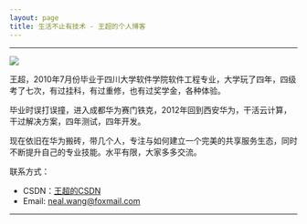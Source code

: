 ```yaml
---
layout: page
title: 生活不止有技术 - 王超的个人博客
---
```

---

![](/image/1988-01-25-about-me/head.png)

王超，2010年7月份毕业于四川大学软件学院软件工程专业，大学玩了四年，四级考了七次，有过挂科，有过重修，也有过奖学金，各种体验。

毕业时误打误撞，进入成都华为赛门铁克，2012年回到西安华为，干活云计算，干过解决方案，四年测试，四年开发。

现在依旧在华为搬砖，带几个人，专注与如何建立一个完美的共享服务生态，同时不断提升自己的专业技能。水平有限，大家多多交流。

联系方式：

- CSDN：[王超的CSDN](http://blog.csdn.net/kingsuper_)
- Email: <neal.wang@foxmail.com>

---


